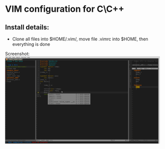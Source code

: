VIM configuration for C\C++
======
Install details:
------
*  Clone all files into $HOME/.vim/, move file .vimrc into $HOME, 
then everything is done

Screenshot:
![screenshot](Screenshots/Screenshot.png)

